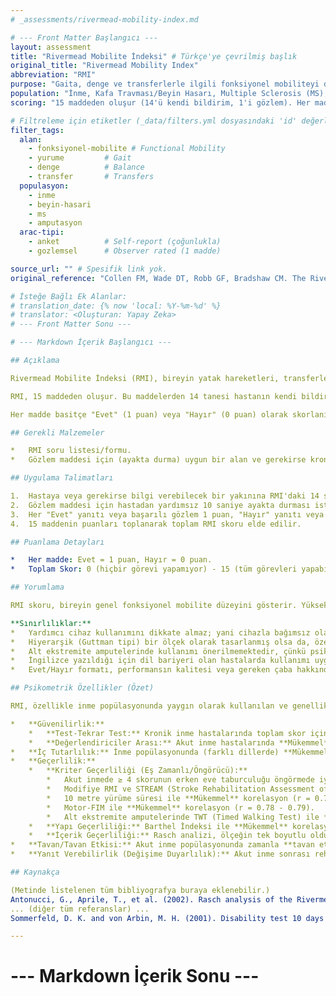 ```yaml
---
# _assessments/rivermead-mobility-index.md

# --- Front Matter Başlangıcı ---
layout: assessment
title: "Rivermead Mobilite İndeksi" # Türkçe'ye çevrilmiş başlık
original_title: "Rivermead Mobility Index"
abbreviation: "RMI"
purpose: "Gaita, denge ve transferlerle ilgili fonksiyonel mobiliteyi değerlendirir. Başlangıçta inme veya kafa travması sonrası kullanım için tasarlanmıştır."
population: "İnme, Kafa Travması/Beyin Hasarı, Multiple Sclerosis (MS), Alt Ekstremite Amputasyonu."
scoring: "15 maddeden oluşur (14'ü kendi bildirim, 1'i gözlem). Her madde 'Evet' (1 puan) veya 'Hayır' (0 puan) olarak puanlanır. Toplam skor 0 (tamamen bağımlı) ile 15 (tamamen bağımsız) arasında değişir. Yüksek skor daha iyi mobiliteyi gösterir."

# Filtreleme için etiketler (_data/filters.yml dosyasındaki 'id' değerleri kullanılacak)
filter_tags:
  alan:
    - fonksiyonel-mobilite # Functional Mobility
    - yurume         # Gait
    - denge          # Balance
    - transfer       # Transfers
  populasyon:
    - inme
    - beyin-hasari
    - ms
    - amputasyon
  arac-tipi:
    - anket          # Self-report (çoğunlukla)
    - gozlemsel      # Observer rated (1 madde)

source_url: "" # Spesifik link yok.
original_reference: "Collen FM, Wade DT, Robb GF, Bradshaw CM. The Rivermead Mobility Index: a further development of the Rivermead Motor Assessment. Int Disabil Stud. 1991;13(2):50-4." # Orijinal makale

# İsteğe Bağlı Ek Alanlar:
# translation_date: {% now 'local: %Y-%m-%d' %}
# translator: <Oluşturan: Yapay Zeka>
# --- Front Matter Sonu ---

# --- Markdown İçerik Başlangıcı ---

## Açıklama

Rivermead Mobilite İndeksi (RMI), bireyin yatak hareketleri, transferler, yürüme (farklı yüzeylerde), merdiven çıkma ve koşma gibi çeşitli mobilite görevlerindeki yeteneğini değerlendiren bir ölçektir. Başlangıçta Rivermead Motor Değerlendirmesi'nin Kaba Fonksiyon Skalası'nın bir uzantısı olarak inme ve kafa travması geçirmiş hastalar için geliştirilmiştir.

RMI, 15 maddeden oluşur. Bu maddelerden 14 tanesi hastanın kendi bildirimine dayanır ("Bu aktiviteyi yapabiliyor musunuz?" sorusuna Evet/Hayır yanıtı), bir madde ise ("Yardımsız 10 saniye ayakta durabiliyor musunuz?") doğrudan gözlemle değerlendirilir. Maddeler artan zorluk derecesine göre sıralanmıştır.

Her madde basitçe "Evet" (1 puan) veya "Hayır" (0 puan) olarak skorlanır. Toplam skor 0 ile 15 arasında değişir. Daha yüksek skorlar daha iyi fonksiyonel mobiliteyi gösterir.

## Gerekli Malzemeler

*   RMI soru listesi/formu.
*   Gözlem maddesi için (ayakta durma) uygun bir alan ve gerekirse kronometre.

## Uygulama Talimatları

1.  Hastaya veya gerekirse bilgi verebilecek bir yakınına RMI'daki 14 soru sorulur. Her soru için "Evet" veya "Hayır" yanıtı kaydedilir. Sorular genellikle "Yardım almadan..." veya "...yapabilir misiniz?" şeklindedir.
2.  Gözlem maddesi için hastadan yardımsız 10 saniye ayakta durması istenir ve başarısı kaydedilir.
3.  Her "Evet" yanıtı veya başarılı gözlem 1 puan, "Hayır" yanıtı veya başarısız gözlem 0 puan olarak değerlendirilir.
4.  15 maddenin puanları toplanarak toplam RMI skoru elde edilir.

## Puanlama Detayları

*   Her madde: Evet = 1 puan, Hayır = 0 puan.
*   Toplam Skor: 0 (hiçbir görevi yapamıyor) - 15 (tüm görevleri yapabiliyor) arası.

## Yorumlama

RMI skoru, bireyin genel fonksiyonel mobilite düzeyini gösterir. Yüksek skorlar daha fazla bağımsızlığa işaret eder. Skorlar, hastanın rehabilitasyon sürecindeki ilerlemesini izlemek, farklı hastaları karşılaştırmak veya tedavi hedeflerini belirlemek için kullanılabilir. Örneğin, akut inme sonrası RMI skoru ≥ 4 olanların erken eve taburculuk olasılığının daha yüksek olduğu belirtilmiştir (Sommerfeld & von Arbin, 2001).

**Sınırlılıklar:**
*   Yardımcı cihaz kullanımını dikkate almaz; yani cihazla bağımsız olan bir hasta ile cihazsız bağımsız olan aynı puanı alabilir.
*   Hiyerarşik (Guttman tipi) bir ölçek olarak tasarlanmış olsa da, özellikle ilk üç maddenin (yatak hareketleri, oturma dengesi) bu hiyerarşiye tam uymadığı, yani bazı hastaların daha zor maddeleri yaparken daha kolayları yapamayabileceği gösterilmiştir. Bu durum, özellikle düşük skorlu hastalarda yorumlamayı zorlaştırabilir.
*   Alt ekstremite amputelerinde kullanımı önerilmemektedir, çünkü psikometrik özellikleri bu popülasyonda sınırlıdır ve Guttman ölçek kriterlerini karşılamamaktadır.
*   İngilizce yazıldığı için dil bariyeri olan hastalarda kullanımı uygun olmayabilir.
*   Evet/Hayır formatı, performansın kalitesi veya gereken çaba hakkında detaylı bilgi vermez.

## Psikometrik Özellikler (Özet)

RMI, özellikle inme popülasyonunda yaygın olarak kullanılan ve genellikle iyi psikometrik özelliklere sahip bir ölçektir.

*   **Güvenilirlik:**
    *   **Test-Tekrar Test:** Kronik inme hastalarında toplam skor için bildirilmemiş ancak madde bazında **Yeterli** ile **Mükemmel** arasında (Kappa = 0.64 - 1.00). Alt ekstremite amputelerinde **Mükemmel** (ICC = 0.99).
    *   **Değerlendiriciler Arası:** Akut inme hastalarında **Mükemmel** (r = 0.98 veya ICC = 0.92).
*   **İç Tutarlılık:** İnme popülasyonunda (farklı dillerde) **Mükemmel** (Cronbach's alpha veya ρ = 0.91 - 0.99).
*   **Geçerlilik:**
    *   **Kriter Geçerliliği (Eş Zamanlı/Öngörücü):**
        *   Akut inmede ≥ 4 skorunun erken eve taburculuğu öngörmede iyi bir belirleyici olduğu bulunmuştur.
        *   Modifiye RMI ve STREAM (Stroke Rehabilitation Assessment of Movement) ile farklı zaman noktalarında **Mükemmel** korelasyon (r = 0.69 - 0.93).
        *   10 metre yürüme süresi ile **Mükemmel** korelasyon (r = 0.73 - 0.92).
        *   Motor-FIM ile **Mükemmel** korelasyon (r = 0.78 - 0.79).
        *   Alt ekstremite amputelerinde TWT (Timed Walking Test) ile **Yeterli** korelasyon (r = -0.58).
    *   **Yapı Geçerliliği:** Barthel İndeksi ile **Mükemmel** korelasyon (r = 0.86 - 0.88). Motor-FIM ile **Mükemmel** korelasyon (r = 0.69 - 0.83).
    *   **İçerik Geçerliliği:** Rasch analizi, ölçeğin tek boyutlu olduğunu ve Guttman skalası özelliklerini (ilk 3 madde hariç) desteklediğini göstermiştir.
*   **Tavan/Tavan Etkisi:** Akut inme popülasyonunda zamanla **tavan etkisi** artmaktadır (%0'dan %4.7'ye). Kronik inmede de orta düzeyde tavan etkisi rapor edilmiştir. Alt ekstremite amputelerinde belirgin **tavan etkisi** (%35) vardır.
*   **Yanıt Verebilirlik (Değişime Duyarlılık):** Akut inme sonrası rehabilitasyon sürecinde (özellikle ilk 3 ayda) değişime duyarlı olduğu bulunmuştur (SRM = 0.83 - 1.94). Kronik inme hastalarında da tedaviye yanıtı gösterdiği rapor edilmiştir.

## Kaynakça

(Metinde listelenen tüm bibliyografya buraya eklenebilir.)
Antonucci, G., Aprile, T., et al. (2002). Rasch analysis of the Rivermead Mobility Index: a study using mobility measures of first-stroke inpatients. Arch Phys Med Rehabil 83: 1442-1449.
... (diğer tüm referanslar) ...
Sommerfeld, D. K. and von Arbin, M. H. (2001). Disability test 10 days after acute stroke to predict early discharge home in patients 65 years and older. Clinical Rehabilitation 15(5): 528-534.

---
```

# --- Markdown İçerik Sonu ---